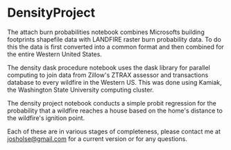 # DensityProject
The attach burn probabilities notebook combines Microsofts building footprints shapefile data with LANDFIRE raster burn probability data. To do this the data is first converted into a common format and then combined for the entire Western United States. 

The density dask procedure notebook uses the dask library for parallel computing to join data from Zillow's ZTRAX assessor and transactions database to every wildfire in the Western US. This was done using Kamiak, the Washington State University computing cluster. 

The density project notebook conducts a simple probit regression for the probability that a wildfire reaches a house based on the home's distance to the wildfire's ignition point. 

Each of these are in various stages of completeness, please contact me at josholse@gmail.com for a current version or for any questions. 
